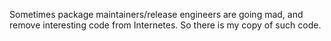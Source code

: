 Sometimes package maintainers/release engineers are going mad, and remove interesting code from Internetes. So there is my copy of such code.
